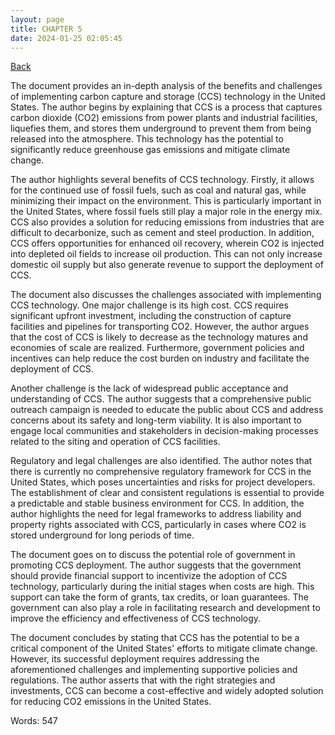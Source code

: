 ```yaml
---
layout: page
title: CHAPTER 5
date: 2024-01-25 02:05:45
---
```


[Back](./)


The document provides an in-depth analysis of the benefits and challenges of implementing carbon capture and storage (CCS) technology in the United States. The author begins by explaining that CCS is a process that captures carbon dioxide (CO2) emissions from power plants and industrial facilities, liquefies them, and stores them underground to prevent them from being released into the atmosphere. This technology has the potential to significantly reduce greenhouse gas emissions and mitigate climate change.

The author highlights several benefits of CCS technology. Firstly, it allows for the continued use of fossil fuels, such as coal and natural gas, while minimizing their impact on the environment. This is particularly important in the United States, where fossil fuels still play a major role in the energy mix. CCS also provides a solution for reducing emissions from industries that are difficult to decarbonize, such as cement and steel production. In addition, CCS offers opportunities for enhanced oil recovery, wherein CO2 is injected into depleted oil fields to increase oil production. This can not only increase domestic oil supply but also generate revenue to support the deployment of CCS.

The document also discusses the challenges associated with implementing CCS technology. One major challenge is its high cost. CCS requires significant upfront investment, including the construction of capture facilities and pipelines for transporting CO2. However, the author argues that the cost of CCS is likely to decrease as the technology matures and economies of scale are realized. Furthermore, government policies and incentives can help reduce the cost burden on industry and facilitate the deployment of CCS.

Another challenge is the lack of widespread public acceptance and understanding of CCS. The author suggests that a comprehensive public outreach campaign is needed to educate the public about CCS and address concerns about its safety and long-term viability. It is also important to engage local communities and stakeholders in decision-making processes related to the siting and operation of CCS facilities.

Regulatory and legal challenges are also identified. The author notes that there is currently no comprehensive regulatory framework for CCS in the United States, which poses uncertainties and risks for project developers. The establishment of clear and consistent regulations is essential to provide a predictable and stable business environment for CCS. In addition, the author highlights the need for legal frameworks to address liability and property rights associated with CCS, particularly in cases where CO2 is stored underground for long periods of time.

The document goes on to discuss the potential role of government in promoting CCS deployment. The author suggests that the government should provide financial support to incentivize the adoption of CCS technology, particularly during the initial stages when costs are high. This support can take the form of grants, tax credits, or loan guarantees. The government can also play a role in facilitating research and development to improve the efficiency and effectiveness of CCS technology.

The document concludes by stating that CCS has the potential to be a critical component of the United States' efforts to mitigate climate change. However, its successful deployment requires addressing the aforementioned challenges and implementing supportive policies and regulations. The author asserts that with the right strategies and investments, CCS can become a cost-effective and widely adopted solution for reducing CO2 emissions in the United States.

Words: 547